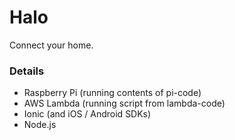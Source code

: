 # Halo
Connect your home.

### Details
- Raspberry Pi (running contents of pi-code)
- AWS Lambda (running script from lambda-code)
- Ionic (and iOS / Android SDKs)
- Node.js
